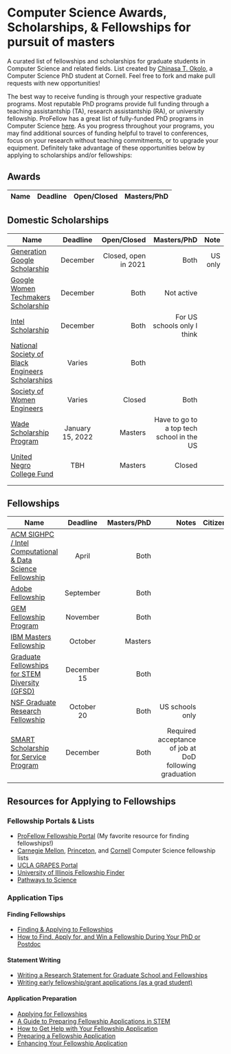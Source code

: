 # Computer Science Awards, Scholarships, & Fellowships for pursuit of masters
A curated list of fellowships and scholarships for graduate students in Computer Science and related fields. List created by [Chinasa T. Okolo](http://www.chinasaokolo.com), a Computer Science PhD student at Cornell. Feel free to fork and make pull requests with new opportunities!

The best way to receive funding is through your respective graduate programs. Most reputable PhD programs provide full funding through a teaching assistantship (TA), research assistantship (RA), or university fellowship. ProFellow has a great list of fully-funded PhD programs in Computer Science [here](https://www.profellow.com/fellowships/fully-funded-phd-programs-in-computer-science/). As you progress throughout your programs, you may find additional sources of funding helpful to travel to conferences, focus on your research without teaching commitments, or to upgrade your equipment. Definitely take advantage of these opportunities below by applying to scholarships and/or fellowships:


## Awards
| Name          | Deadline      | Open/Closed | Masters/PhD  |
| ------------- |:-------------:| ------------:| ------------:|

## Domestic Scholarships
| Name          | Deadline      | Open/Closed | Masters/PhD  | Note |
| ------------- |:-------------:| ------------:| ------------:| ------------:|
| [Generation Google Scholarship](https://buildyourfuture.withgoogle.com/scholarships/generation-google-scholarship/#!?detail-content-tabby_activeEl=overview) | December | Closed, open in 2021 | Both | US only |
| [Google Women Techmakers Scholarship](https://www.womentechmakers.com/scholars) | December | Both | Not active |
| [Intel Scholarship](https://www.intel.com/content/www/us/en/diversity/scholars-program-scholarships.html) | December | Both | For US schools only I think |
| [National Society of Black Engineers Scholarships](https://www.nsbe.org/Collegiate/Education/Scholarships) | Varies | Both |
| [Society of Women Engineers](https://swe.org/scholarships/) | Varies | Closed | Both| 
| [Wade Scholarship Program](https://wadescholarship.org/) | January 15, 2022 | Masters| Have to go to a top tech school in the US |
| [United Negro College Fund](https://uncf.org/) | TBH | Masters| Closed |
| |  |  |
| |  |  | 


## Fellowships 
| Name          | Deadline      | Masters/PhD  | Notes | Citizenship  | Nomination   |
| ------------- |:-------------:| ------------:| ------------:| ------------:| ------------:|
| [ACM SIGHPC / Intel Computational & Data Science Fellowship](https://www.sighpc.org/fellowships) | April | Both |  |  |
| [Adobe Fellowship](https://research.adobe.com/fellowship/) | September | Both |  |  |
| [GEM Fellowship Program](http://www.gemfellowship.org/) | November | Both |  |  |
| [IBM Masters Fellowship](https://www.research.ibm.com/university/awards/masters_fellowship.html) | October | Masters |  |  |
| [Graduate Fellowships for STEM Diversity (GFSD)](https://stemfellowships.org/)| December 15 | Both |  |  |
| [NSF Graduate Research Fellowship](https://www.nsfgrfp.org/) | October 20 | Both | US schools only |  |
| [SMART Scholarship for Service Program](https://www.smartscholarship.org/smart?id=kb_article&sys_id=33b85cb7db754300b67330ca7c961911) | December | Both | Required acceptance of job at DoD following graduation |  |
|               |               |              |               |              |

## Resources for Applying to Fellowships

### Fellowship Portals & Lists
* [ProFellow Fellowship Portal](https://www.profellow.com) (My favorite resource for finding fellowships!)
* [Carnegie Mellon](https://www.cs.cmu.edu/~gradfellowships/), [Princeton](https://www.cs.princeton.edu/grad/current-student-resources), and [Cornell](https://www.cs.cornell.edu/phd/current-students/fellowship-opportunities) Computer Science fellowship lists
* [UCLA GRAPES Portal](https://grad.ucla.edu/funding/)
* [University of Illinois Fellowship Finder](https://apps.grad.illinois.edu/fellowship-finder/)
* [Pathways to Science](https://www.pathwaystoscience.org/grad.aspx)

### Application Tips

#### Finding Fellowships
* [Finding & Applying to Fellowships](https://www.gograd.org/financial-aid/scholarships/fellowships/)
* [How to Find, Apply for, and Win a Fellowship During Your PhD or Postdoc](http://pfforphds.com/fellowship-application/)

#### Statement Writing
* [Writing a Research Statement for Graduate School and Fellowships](https://h2r.cs.brown.edu/writing-a-research-statement-for-graduate-school-and-fellowships/)
* [Writing early fellowship/grant applications (as a grad student)](https://sites.google.com/view/academicwebsite/home/blog)

#### Application Preparation
* [Applying for Fellowships](https://grad.uw.edu/graduate-student-funding/for-students/fellowships/applying-for-fellowships/)
* [A Guide to Preparing Fellowship Applications in STEM](https://grad.illinois.edu/sites/default/files/PDFs/Fellowship-Proposal-Writing-STEM.pdf)
* [How to Get Help with Your Fellowship Application](https://www.profellow.com/tips/how-to-get-help-with-your-fellowship-application/)
* [Preparing a Fellowship Application](https://funding.yale.edu/applying/how-apply)
* [Enhancing Your Fellowship Application](https://pathwaystoscience.org/pdf/EnhancingYourFellowshipApplication.pdf)


